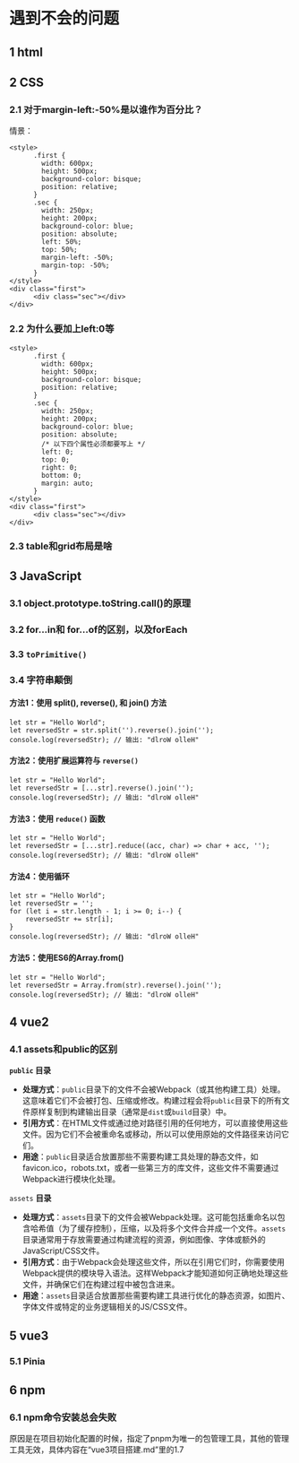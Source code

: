 # 遇到不会的问题

## 1 html

## 2 CSS

### 2.1 对于margin-left:-50%是以谁作为百分比？

情景：

```
<style>
      .first {
        width: 600px;
        height: 500px;
        background-color: bisque;
        position: relative;
      }
      .sec {
        width: 250px;
        height: 200px;
        background-color: blue;
        position: absolute;
        left: 50%;
        top: 50%;
        margin-left: -50%;
        margin-top: -50%;
      }
</style>
<div class="first">
      <div class="sec"></div>
</div>
```

### 2.2 为什么要加上left:0等

```
<style>
      .first {
        width: 600px;
        height: 500px;
        background-color: bisque;
        position: relative;
      }
      .sec {
        width: 250px;
        height: 200px;
        background-color: blue;
        position: absolute;
        /* 以下四个属性必须都要写上 */
        left: 0;
        top: 0;
        right: 0;
        bottom: 0;
        margin: auto;
      }
</style>
<div class="first">
      <div class="sec"></div>
</div>
```

### 2.3 table和grid布局是啥

#### 





## 3 JavaScript

### 3.1 object.prototype.toString.call()的原理



### 3.2 for...in和 for...of的区别，以及forEach

### 3.3 `toPrimitive()`

### 3.4 字符串颠倒

#### 方法1：使用 split(), reverse(), 和 join() 方法

```
let str = "Hello World";
let reversedStr = str.split('').reverse().join('');
console.log(reversedStr); // 输出: "dlroW olleH"
```

#### 方法2：使用扩展运算符与 `reverse()`

```
let str = "Hello World";
let reversedStr = [...str].reverse().join('');
console.log(reversedStr); // 输出: "dlroW olleH"
```

#### 方法3：使用 `reduce()` 函数

```
let str = "Hello World";
let reversedStr = [...str].reduce((acc, char) => char + acc, '');
console.log(reversedStr); // 输出: "dlroW olleH"
```

#### 方法4：使用循环

```
let str = "Hello World";
let reversedStr = '';
for (let i = str.length - 1; i >= 0; i--) {
    reversedStr += str[i];
}
console.log(reversedStr); // 输出: "dlroW olleH"
```

#### 方法5：使用ES6的Array.from()

```
let str = "Hello World";
let reversedStr = Array.from(str).reverse().join('');
console.log(reversedStr); // 输出: "dlroW olleH"
```



## 4 vue2

### 4.1 assets和public的区别

**`public` 目录**

- **处理方式**：`public`目录下的文件不会被Webpack（或其他构建工具）处理。这意味着它们不会被打包、压缩或修改。构建过程会将`public`目录下的所有文件原样复制到构建输出目录（通常是`dist`或`build`目录）中。
- **引用方式**：在HTML文件或通过绝对路径引用的任何地方，可以直接使用这些文件。因为它们不会被重命名或移动，所以可以使用原始的文件路径来访问它们。
- **用途**：`public`目录适合放置那些不需要构建工具处理的静态文件，如favicon.ico，robots.txt，或者一些第三方的库文件，这些文件不需要通过Webpack进行模块化处理。

`assets` **目录**

- **处理方式**：`assets`目录下的文件会被Webpack处理。这可能包括重命名以包含哈希值（为了缓存控制），压缩，以及将多个文件合并成一个文件。`assets`目录通常用于存放需要通过构建流程的资源，例如图像、字体或额外的JavaScript/CSS文件。
- **引用方式**：由于Webpack会处理这些文件，所以在引用它们时，你需要使用Webpack提供的模块导入语法。这样Webpack才能知道如何正确地处理这些文件，并确保它们在构建过程中被包含进来。
- **用途**：`assets`目录适合放置那些需要构建工具进行优化的静态资源，如图片、字体文件或特定的业务逻辑相关的JS/CSS文件。

## 5 vue3

### 5.1 Pinia

## 6 npm

### 6.1 npm命令安装总会失败

原因是在项目初始化配置的时候，指定了pnpm为唯一的包管理工具，其他的管理工具无效，具体内容在“vue3项目搭建.md”里的1.7
